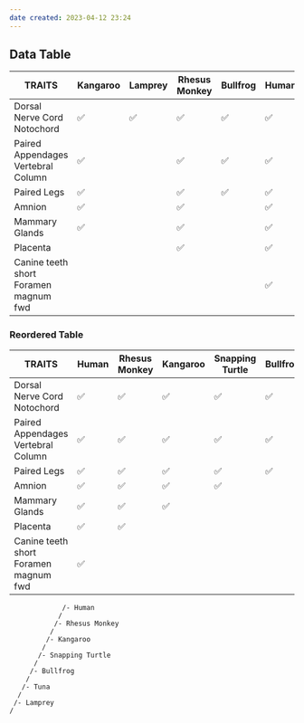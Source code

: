 ```yaml
---
date created: 2023-04-12 23:24
---
```


## Data Table

| TRAITS                                | Kangaroo | Lamprey | Rhesus Monkey | Bullfrog | Human | Snapping Turtle | Tuna |
| ------------------------------------- | -------- | ------- | ------------- | -------- | ----- | --------------- | ---- |
| Dorsal Nerve Cord Notochord           | ✅        | ✅       | ✅             | ✅        | ✅     | ✅               | ✅    |
| Paired Appendages Vertebral Column    | ✅        |         | ✅             | ✅        | ✅     | ✅               | ✅    |
| Paired Legs                           | ✅        |         | ✅             | ✅        | ✅     | ✅               |      |
| Amnion                                | ✅        |         | ✅             |          | ✅     | ✅               |      |
| Mammary Glands                        | ✅        |         | ✅             |          | ✅     |                 |      |
| Placenta                              |          |         | ✅             |          | ✅     |                 |      |
| Canine teeth short Foramen magnum fwd |          |         |               |          | ✅     |                 |      |

### Reordered Table

| TRAITS                                | Human | Rhesus Monkey | Kangaroo | Snapping Turtle | Bullfrog | Tuna | Lamprey |
| ------------------------------------- | ----- | ------------- | -------- | --------------- | -------- | ---- | ------- |
| Dorsal Nerve Cord Notochord           | ✅     | ✅             | ✅        | ✅               | ✅        | ✅    | ✅       |
| Paired Appendages Vertebral Column    | ✅     | ✅             | ✅        | ✅               | ✅        | ✅    |         |
| Paired Legs                           | ✅     | ✅             | ✅        | ✅               | ✅        |      |         |
| Amnion                                | ✅     | ✅             | ✅        | ✅               |          |      |         |
| Mammary Glands                        | ✅     | ✅             | ✅        |                 |          |      |         |
| Placenta                              | ✅     | ✅             |          |                 |          |      |         |
| Canine teeth short Foramen magnum fwd | ✅     |               |          |                 |          |      |         |

```
             /- Human
            /
           /- Rhesus Monkey
          /
         /- Kangaroo
        /
       /- Snapping Turtle
      /
     /- Bullfrog
    /
   /- Tuna
  /
 /- Lamprey
/
```

